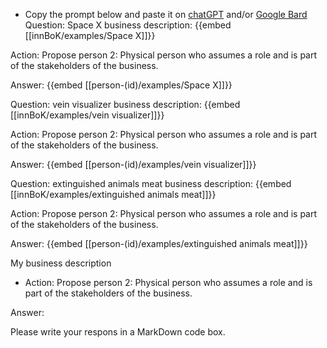 - Copy the prompt below and paste it on [chatGPT](https://chat.openai.com) and/or [Google Bard](https://bard.google.com/chat)
Question: Space X business description:
{{embed [[innBoK/examples/Space X]]}}

Action: Propose person 2: Physical person who assumes a role and is part of the stakeholders of the business.

Answer:
{{embed [[person-(id)/examples/Space X]]}}

Question: vein visualizer business description:
{{embed [[innBoK/examples/vein visualizer]]}}

Action: Propose person 2: Physical person who assumes a role and is part of the stakeholders of the business.

Answer:
{{embed [[person-(id)/examples/vein visualizer]]}}

Question: extinguished animals meat business description:
{{embed [[innBoK/examples/extinguished animals meat]]}}

Action: Propose person 2: Physical person who assumes a role and is part of the stakeholders of the business.

Answer:
{{embed [[person-(id)/examples/extinguished animals meat]]}}



My business description

<CONTEXT>

- Action:
Propose person 2: Physical person who assumes a role and is part of the stakeholders of the business.

Answer:

Please write your respons in a MarkDown code box.



